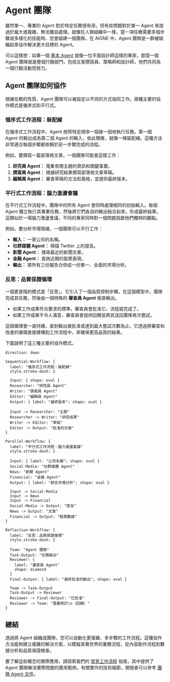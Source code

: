 # Agent 團隊

雖然單一、專業的 Agent 對於特定任務很有用，但有些問題對於單一 Agent 來說過於龐大或複雜，無法獨自處理。就像在人類組織中一樣，當一項任務需要多個步驟或多樣化的技能時，您會組建一個團隊。在 AIGNE 中，Agent 團隊是一群被組織起來協作解決更大目標的 Agent。

可以這樣想：如果一個 [基本 Agent](./user-guide-understanding-agents-basic-agents.md) 就像一位平面設計師這樣的專家，那麼一個 Agent 團隊就是整個行銷部門，包括文案撰寫員、策略師和設計師，他們共同為一個行銷活動而努力。

## Agent 團隊如何協作

根據任務的性質，Agent 團隊可以被設定以不同的方式協同工作。兩種主要的協作模式是循序式和平行式。

### 循序式工作流程：裝配線

在循序式工作流程中，Agent 按照特定順序一個接一個地執行任務。第一個 Agent 的輸出成為第二個 Agent 的輸入，依此類推，就像一條裝配線。這種方法非常適合每個步驟都依賴於前一步驟完成的流程。

例如，要撰寫一篇部落格文章，一個團隊可能會這樣工作：
1.  **研究員 Agent：** 蒐集有關主題的資訊和關鍵事實。
2.  **撰寫員 Agent：** 根據研究結果撰寫部落格文章草稿。
3.  **編輯員 Agent：** 審查草稿的文法和風格，並提供最終版本。

### 平行式工作流程：腦力激盪會議

在平行式工作流程中，團隊中的所有 Agent 會同時處理相同的初始輸入。每個 Agent 獨立執行其專業任務，然後將它們各自的輸出結合起來，形成最終結果。這類似於一場腦力激盪會議，不同的專家同時對一個問題貢獻他們獨特的觀點。

例如，要分析市場情緒，一個團隊可以平行工作：
*   **輸入：** 一家公司的名稱。
*   **社群媒體 Agent：** 掃描 Twitter 上的提及。
*   **新聞 Agent：** 搜尋最近的新聞文章。
*   **金融 Agent：** 查詢近期的股票表現。
*   **輸出：** 將所有三份報告合併成一份單一、全面的市場分析。

### 反思：品質保證循環

一個更進階的模式是「反思」，它引入了一個品質控制步驟。在這個模型中，團隊完成其任務，然後由一個特殊的 **審查員 Agent** 檢查輸出。

*   如果工作成果符合要求的標準，審查員會批准它，流程就完成了。
*   如果工作成果不令人滿意，審查員會提供回饋並將其送回團隊再次嘗試。

這個循環會一直持續，直到輸出被批准或達到最大嘗試次數為止。它透過將審查和改進的循環直接建構到工作流程中，來確保更高品質的結果。

下圖說明了這三種主要的協作模式。

```d2
direction: down

Sequential-Workflow: {
  label: "循序式工作流程：裝配線"
  style.stroke-dash: 2

  Input: { shape: oval }
  Researcher: "研究員 Agent"
  Writer: "撰寫員 Agent"
  Editor: "編輯員 Agent"
  Output: { label: "最終版本"; shape: oval }

  Input -> Researcher: "主題"
  Researcher -> Writer: "研究成果"
  Writer -> Editor: "草稿"
  Editor -> Output: "批准的文章"
}

Parallel-Workflow: {
  label: "平行式工作流程：腦力激盪會議"
  style.stroke-dash: 2

  Input: { label: "公司名稱"; shape: oval }
  Social-Media: "社群媒體 Agent"
  News: "新聞 Agent"
  Financial: "金融 Agent"
  Output: { label: "綜合市場分析"; shape: oval }

  Input -> Social-Media
  Input -> News
  Input -> Financial
  Social-Media -> Output: "提及"
  News -> Output: "文章"
  Financial -> Output: "股票數據"
}

Reflection-Workflow: {
  label: "反思：品質保證循環"
  style.stroke-dash: 2

  Team: "Agent 團隊"
  Task-Output: "任務輸出"
  Reviewer: {
    label: "審查員 Agent"
    shape: diamond
  }
  Final-Output: { label: "最終批准的輸出"; shape: oval }

  Team -> Task-Output
  Task-Output -> Reviewer
  Reviewer -> Final-Output: "已批准"
  Reviewer -> Team: "需要修訂\n（回饋）"
}
```

## 總結

透過將 Agent 組織成團隊，您可以自動化更複雜、多步驟的工作流程。這種協作方法能夠建立複雜的解決方案，以模擬真實世界的業務流程，從內容創作流程到數據分析和品質保證檢查。

要了解這些概念的實際應用，請探索我們的 [常見工作流程](./user-guide-common-workflows.md) 指南，其中提供了 Agent 團隊解決實際問題的實用範例。有關實作的技術細節，開發者可以參考 [團隊 Agent 文件](./developer-guide-agents-team-agent.md)。